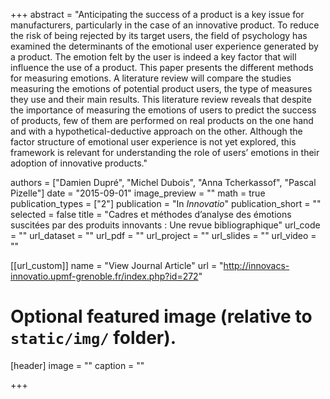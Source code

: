 ﻿+++
abstract = "Anticipating the success of a product is a key issue for manufacturers, particularly in the case of an innovative product. To reduce the risk of being rejected by its target users, the field of psychology has examined the determinants of the emotional user experience generated by a product. The emotion felt by the user is indeed a key factor that will influence the use of a product. This paper presents the different methods for measuring emotions. A literature review will compare the studies measuring the emotions of potential product users, the type of measures they use and their main results. This literature review reveals that despite the importance of measuring the emotions of users to predict the success of products, few of them are performed on real products on the one hand and with a hypothetical-deductive approach on the other. Although the factor structure of emotional user experience is not yet explored, this framework is relevant for understanding the role of users’ emotions in their adoption of innovative products."

authors = ["Damien Dupré", "Michel Dubois", "Anna Tcherkassof", "Pascal Pizelle"]
date = "2015-09-01"
image_preview = ""
math = true
publication_types = ["2"]
publication = "In *Innovatio*"
publication_short = ""
selected = false
title = "Cadres et méthodes d’analyse des émotions suscitées par des produits innovants : Une revue bibliographique"
url_code = ""
url_dataset = ""
url_pdf = ""
url_project = ""
url_slides = ""
url_video = ""

[[url_custom]]
name = "View Journal Article"
url = "http://innovacs-innovatio.upmf-grenoble.fr/index.php?id=272"

# Optional featured image (relative to `static/img/` folder).
[header]
image = ""
caption = ""

+++
